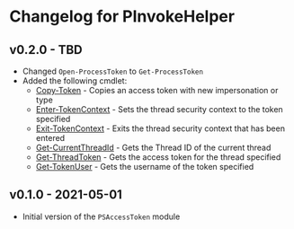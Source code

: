 # Changelog for PInvokeHelper

## v0.2.0 - TBD

* Changed `Open-ProcessToken` to `Get-ProcessToken`
* Added the following cmdlet:
  * [Copy-Token](docs/en-US/Copy-Token.md) - Copies an access token with new impersonation or type
  * [Enter-TokenContext](docs/en-US/Enter-TokenContext.md) - Sets the thread security context to the token specified
  * [Exit-TokenContext](docs/en-US/Exit-TokenContext.md) - Exits the thread security context that has been entered
  * [Get-CurrentThreadId](docs/en-US/Get-CurrentThreadId.md) - Gets the Thread ID of the current thread
  * [Get-ThreadToken](docs/en-US/Get-ThreadToken.md) - Gets the access token for the thread specified
  * [Get-TokenUser](docs/en-US/Get-TokenUser.md) - Gets the username of the token specified


## v0.1.0 - 2021-05-01

* Initial version of the `PSAccessToken` module
